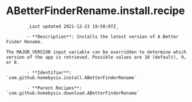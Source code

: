 # ABetterFinderRename.install.recipe

            _Last updated 2021-12-23 19:58:07Z_

            - **Description**: Installs the latest version of A Better Finder Rename.

	The MAJOR_VERSION input variable can be overridden to determine which version of the app is retrieved. Possible values are 10 (default), 9, or 8.

            - **Identifier**: `com.github.homebysix.install.ABetterFinderRename`

            - **Parent Recipes**: `com.github.homebysix.download.ABetterFinderRename`